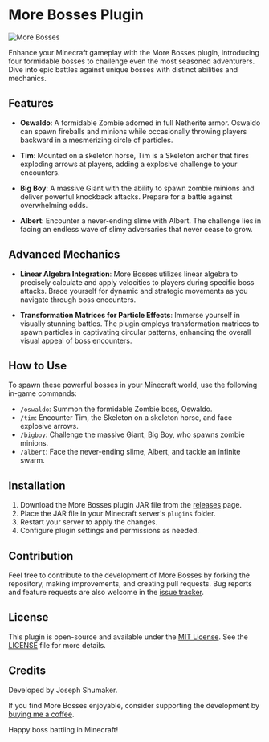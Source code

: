 # More Bosses Plugin

![More Bosses](https://github.com/s5y-ux/MoreBosses/assets/59636597/dc0f3479-3cc6-447b-b568-1556da178e50)

Enhance your Minecraft gameplay with the More Bosses plugin, introducing four formidable bosses to challenge even the most seasoned adventurers. Dive into epic battles against unique bosses with distinct abilities and mechanics.

## Features

- **Oswaldo**: A formidable Zombie adorned in full Netherite armor. Oswaldo can spawn fireballs and minions while occasionally throwing players backward in a mesmerizing circle of particles.

- **Tim**: Mounted on a skeleton horse, Tim is a Skeleton archer that fires exploding arrows at players, adding a explosive challenge to your encounters.

- **Big Boy**: A massive Giant with the ability to spawn zombie minions and deliver powerful knockback attacks. Prepare for a battle against overwhelming odds.

- **Albert**: Encounter a never-ending slime with Albert. The challenge lies in facing an endless wave of slimy adversaries that never cease to grow.

## Advanced Mechanics

- **Linear Algebra Integration**: More Bosses utilizes linear algebra to precisely calculate and apply velocities to players during specific boss attacks. Brace yourself for dynamic and strategic movements as you navigate through boss encounters.

- **Transformation Matrices for Particle Effects**: Immerse yourself in visually stunning battles. The plugin employs transformation matrices to spawn particles in captivating circular patterns, enhancing the overall visual appeal of boss encounters.

## How to Use

To spawn these powerful bosses in your Minecraft world, use the following in-game commands:

- `/oswaldo`: Summon the formidable Zombie boss, Oswaldo.
- `/tim`: Encounter Tim, the Skeleton on a skeleton horse, and face explosive arrows.
- `/bigboy`: Challenge the massive Giant, Big Boy, who spawns zombie minions.
- `/albert`: Face the never-ending slime, Albert, and tackle an infinite swarm.

## Installation

1. Download the More Bosses plugin JAR file from the [releases](https://www.spigotmc.org/resources/%E2%9C%A8-morebosses-%E2%9C%A8-new-bosses-custom-effects-custom-items.113837/) page.
2. Place the JAR file in your Minecraft server's `plugins` folder.
3. Restart your server to apply the changes.
4. Configure plugin settings and permissions as needed.

## Contribution

Feel free to contribute to the development of More Bosses by forking the repository, making improvements, and creating pull requests. Bug reports and feature requests are also welcome in the [issue tracker](https://github.com/s5y-ux/MoreBosses/issues).

## License

This plugin is open-source and available under the [MIT License](https://github.com/s5y-ux/MoreBosses/blob/main/LICENSE). See the [LICENSE](https://github.com/s5y-ux/MoreBosses/blob/main/LICENSE) file for more details.

## Credits

Developed by Joseph Shumaker.

If you find More Bosses enjoyable, consider supporting the development by [buying me a coffee](link_to_donation_page).

Happy boss battling in Minecraft!
